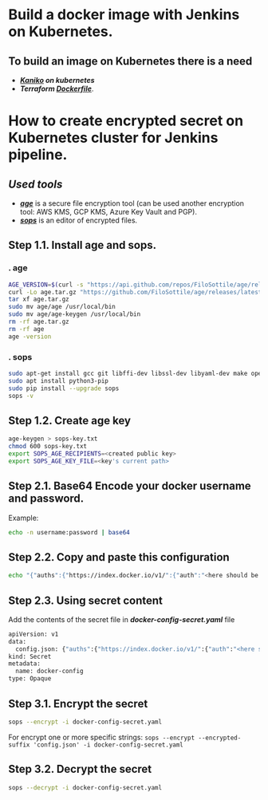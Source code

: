
# Build a docker image with Jenkins on Kubernetes.

## To build an image on Kubernetes there is a need
- ***_[Kaniko](https://github.com/GoogleContainerTools/kaniko)_ on kubernetes***
- ***Terraform [Dockerfile](https://github.com/hashicorp/terraform/blob/main/Dockerfile)***.

# How to create encrypted secret on Kubernetes cluster for Jenkins pipeline.

## ***Used tools***
- ***[age](https://github.com/FiloSottile/age)*** is a secure file encryption tool (can be used another encryption tool: AWS KMS, GCP KMS, Azure Key Vault and PGP).
- ***[sops](https://github.com/mozilla/sops)*** is an editor of encrypted files.

## Step 1.1. Install age and sops.

### **. age**
```bash
AGE_VERSION=$(curl -s "https://api.github.com/repos/FiloSottile/age/releases/latest" | grep -Po '"tag_name": "v\K[0-9.]+')
curl -Lo age.tar.gz "https://github.com/FiloSottile/age/releases/latest/download/age-v${AGE_VERSION}-linux-amd64.tar.gz"
tar xf age.tar.gz
sudo mv age/age /usr/local/bin
sudo mv age/age-keygen /usr/local/bin
rm -rf age.tar.gz
rm -rf age
age -version
```

### . sops
```bash
sudo apt-get install gcc git libffi-dev libssl-dev libyaml-dev make openssl python-dev-is-python3
sudo apt install python3-pip
sudo pip install --upgrade sops
sops -v
```

## Step 1.2. Create age key
```bash
age-keygen > sops-key.txt
chmod 600 sops-key.txt
export SOPS_AGE_RECIPIENTS=<created public key>
export SOPS_AGE_KEY_FILE=<key's current path>
```
##
## Step 2.1. Base64 Encode your docker username and password.
Example: 
```bash
echo -n username:password | base64
```

## Step 2.2. Copy and paste this configuration
```bash
echo "{"auths":{"https://index.docker.io/v1/":{"auth":"<here should be your encrypted username password from step 2.1>"}}}" > secret
```

## Step 2.3. Using secret content
Add the contents of the secret file in ***docker-config-secret.yaml*** file
```bash
apiVersion: v1
data:
  config.json: {"auths":{"https://index.docker.io/v1/":{"auth":"<here should be your encrypted username password from step 2.1>"}}}
kind: Secret
metadata:
  name: docker-config
type: Opaque
```
##

## Step 3.1. Encrypt the secret
```bash
sops --encrypt -i docker-config-secret.yaml
```
For encrypt one or more specific strings: 
`sops --encrypt --encrypted-suffix 'config.json' -i docker-config-secret.yaml`

## Step 3.2. Decrypt the secret
```bash
sops --decrypt -i docker-config-secret.yaml
```
